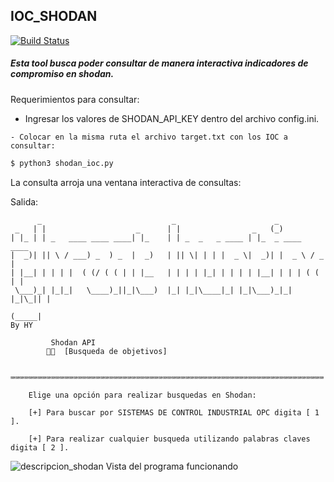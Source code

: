## IOC_SHODAN

[![Build Status](https://travis-ci.org/joemccann/dillinger.svg?branch=master)](https://desplieguedigital.com)

##### Esta tool busca poder consultar de manera interactiva indicadores de compromiso en shodan.

Requerimientos para consultar:
- Ingresar los valores de SHODAN_API_KEY dentro del archivo config.ini.

`- Colocar en la misma ruta el archivo target.txt con los IOC a consultar:`

```sh
$ python3 shodan_ioc.py
```

La consulta arroja una ventana interactiva de consultas:


Salida:
```
      _                             _                      _             
 _   | |                    _      | |                _   (_)            
| |_ | | _   ____ ____ ____| |_    | | _  _   _ ____ | |_  _ ____   ____ 
|  _)| || \ / ___) _  ) _  |  _)   | || \| | | |  _ \|  _)| |  _ \ / _  |
| |__| | | | |  ( (/ ( ( | | |__   | | | | |_| | | | | |__| | | | ( ( | |
 \___)_| |_|_|   \____)_||_|\___)  |_| |_|\____|_| |_|\___)_|_| |_|\_|| |
                                                                  (_____|
By HY

         Shodan API 
        🐱‍👤  [Busqueda de objetivos]

  ⌨️⌨️⌨️⌨️⌨️⌨️⌨️⌨️⌨️⌨️⌨️⌨️⌨️⌨️⌨️⌨️⌨️⌨️⌨️⌨️⌨️⌨️⌨️⌨️⌨️⌨️⌨️⌨️⌨️⌨️⌨️⌨️⌨️⌨️⌨️⌨️⌨️⌨️⌨️⌨️⌨️⌨️⌨️⌨️⌨️⌨️⌨️⌨️⌨️⌨️⌨️⌨️⌨️⌨️⌨️⌨️⌨️⌨️⌨️⌨️⌨️⌨️⌨️⌨️⌨️⌨️⌨️⌨️⌨️⌨️

    Elige una opción para realizar busquedas en Shodan:

    [+] Para buscar por SISTEMAS DE CONTROL INDUSTRIAL OPC digita [ 1 ].

    [+] Para realizar cualquier busqueda utilizando palabras claves digita [ 2 ].
```


![descripcion_shodan](/vista_test.png)
Vista del programa funcionando
